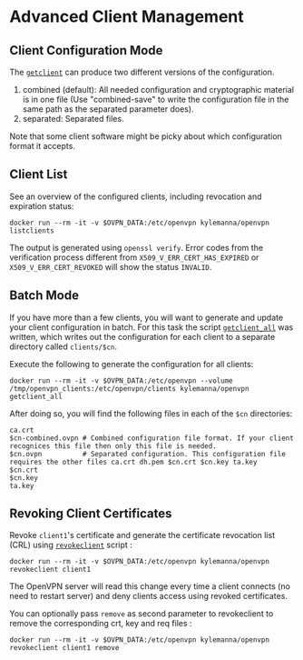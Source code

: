 # Advanced Client Management

## Client Configuration Mode

The [`getclient`](/bin/getclient) can produce two different versions of the configuration.

1. combined (default): All needed configuration and cryptographic material is in one file (Use "combined-save" to write the configuration file in the same path as the separated parameter does).
2. separated: Separated files.

Note that some client software might be picky about which configuration format it accepts.

## Client List

See an overview of the configured clients, including revocation and expiration status:

    docker run --rm -it -v $OVPN_DATA:/etc/openvpn kylemanna/openvpn listclients

 The output is generated using `openssl verify`. Error codes from the verification process different from `X509_V_ERR_CERT_HAS_EXPIRED` or `X509_V_ERR_CERT_REVOKED` will show the status `INVALID`.

## Batch Mode

If you have more than a few clients, you will want to generate and update your client configuration in batch. For this task the script [`getclient_all`](/bin/getclient_all) was written, which writes out the configuration for each client to a separate directory called `clients/$cn`.

Execute the following to generate the configuration for all clients:

    docker run --rm -it -v $OVPN_DATA:/etc/openvpn --volume /tmp/openvpn_clients:/etc/openvpn/clients kylemanna/openvpn getclient_all

After doing so, you will find the following files in each of the `$cn` directories:

    ca.crt
    $cn-combined.ovpn # Combined configuration file format. If your client recognices this file then only this file is needed.
    $cn.ovpn          # Separated configuration. This configuration file requires the other files ca.crt dh.pem $cn.crt $cn.key ta.key
    $cn.crt
    $cn.key
    ta.key

## Revoking Client Certificates

Revoke `client1`'s certificate and generate the certificate revocation list (CRL) using [`revokeclient`](/bin/revokeclient) script :

    docker run --rm -it -v $OVPN_DATA:/etc/openvpn kylemanna/openvpn revokeclient client1

The OpenVPN server will read this change every time a client connects (no need to restart server) and deny clients access using revoked certificates.

You can optionally pass `remove` as second parameter to revokeclient to remove the corresponding crt, key and req files :

    docker run --rm -it -v $OVPN_DATA:/etc/openvpn kylemanna/openvpn revokeclient client1 remove
